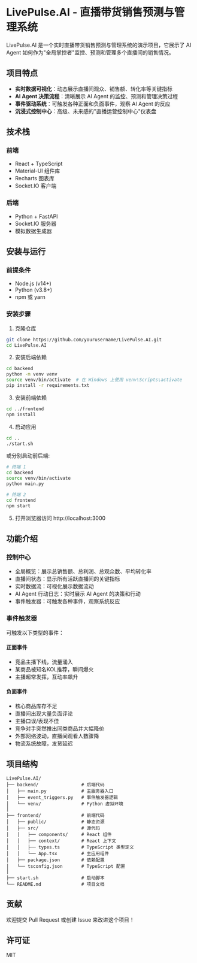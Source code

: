# LivePulse.AI - 直播带货销售预测与管理系统

LivePulse.AI 是一个实时直播带货销售预测与管理系统的演示项目，它展示了 AI Agent 如何作为"全局掌控者"监控、预测和管理多个直播间的销售情况。

## 项目特点

- **实时数据可视化**：动态展示直播间观众、销售额、转化率等关键指标
- **AI Agent 决策流程**：清晰展示 AI Agent 的监控、预测和管理决策过程
- **事件驱动系统**：可触发各种正面和负面事件，观察 AI Agent 的反应
- **沉浸式控制中心**：高级、未来感的"直播运营控制中心"仪表盘

## 技术栈

### 前端
- React + TypeScript
- Material-UI 组件库
- Recharts 图表库
- Socket.IO 客户端

### 后端
- Python + FastAPI
- Socket.IO 服务器
- 模拟数据生成器

## 安装与运行

### 前提条件
- Node.js (v14+)
- Python (v3.8+)
- npm 或 yarn

### 安装步骤

1. 克隆仓库
```bash
git clone https://github.com/yourusername/LivePulse.AI.git
cd LivePulse.AI
```

2. 安装后端依赖
```bash
cd backend
python -m venv venv
source venv/bin/activate  # 在 Windows 上使用 venv\Scripts\activate
pip install -r requirements.txt
```

3. 安装前端依赖
```bash
cd ../frontend
npm install
```

4. 启动应用
```bash
cd ..
./start.sh
```

或分别启动前后端:
```bash
# 终端 1
cd backend
source venv/bin/activate
python main.py

# 终端 2
cd frontend
npm start
```

5. 打开浏览器访问 http://localhost:3000

## 功能介绍

### 控制中心
- 全局概览：展示总销售额、总利润、总观众数、平均转化率
- 直播间状态：显示所有活跃直播间的关键指标
- 实时数据流：可视化展示数据流动
- AI Agent 行动日志：实时展示 AI Agent 的决策和行动
- 事件触发器：可触发各种事件，观察系统反应

### 事件触发器
可触发以下类型的事件：

#### 正面事件
- 竞品主播下线，流量涌入
- 某商品被知名KOL推荐，瞬间爆火
- 主播超常发挥，互动率飙升

#### 负面事件
- 核心商品库存不足
- 直播间出现大量负面评论
- 主播口误/表现不佳
- 竞争对手突然推出同类商品并大幅降价
- 外部网络波动，直播间观看人数骤降
- 物流系统故障，发货延迟

## 项目结构

```
LivePulse.AI/
├── backend/                # 后端代码
│   ├── main.py             # 主服务器入口
│   ├── event_triggers.py   # 事件触发器逻辑
│   └── venv/               # Python 虚拟环境
│
├── frontend/               # 前端代码
│   ├── public/             # 静态资源
│   ├── src/                # 源代码
│   │   ├── components/     # React 组件
│   │   ├── context/        # React 上下文
│   │   ├── types.ts        # TypeScript 类型定义
│   │   └── App.tsx         # 主应用组件
│   ├── package.json        # 依赖配置
│   └── tsconfig.json       # TypeScript 配置
│
├── start.sh                # 启动脚本
└── README.md               # 项目文档
```

## 贡献

欢迎提交 Pull Request 或创建 Issue 来改进这个项目！

## 许可证

MIT 